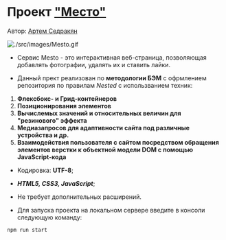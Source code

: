 # Проект ["Место"](https://artemsedrakyan.github.io/mesto-react/)

Автор: [Артем Седракян](https://github.com/ArtemSedrakyan)

![./src/images/Mesto.gif]()

* Сервис Mesto - это интерактивная веб-страница, позволяющая добавлять фотографии, удалять их и ставить лайки.

* Данный прект реализован по **методологии БЭМ** с офрмлением репозитория по правилам _Nested_ с использванием техник:

1. **Флексбокс- и Грид-контейнеров**
2. **Позиционирования элементов**
3. **Вычислемых значений и относительных величин для "резинового" эффекта**
4. **Медиазапросов для адаптивности сайта под различные устройства и др.**
5. **Взаимодействия пользователя с сайтом посредством обращения элементов верстки к объектной модели DOM c помощью JavaScript-кода**

* Кодировка: **UTF-8**;
* ***HTML5, CSS3, JavaScript***;
* Не требует дополнительных расширений.

* Для запуска проекта на локальном сервере введите в консоли следующую команду:

```
npm run start
```
